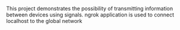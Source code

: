 
This project demonstrates the possibility of transmitting information between devices using signals. ngrok application is used to connect localhost to the global network
